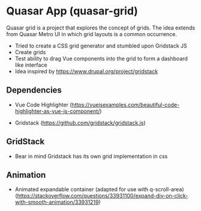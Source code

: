 # Quasar App (quasar-grid)

Quasar grid is a project that explores the concept of grids. The idea extends from Quasar Metro UI in which grid layouts is a common occurrence.
- Tried to create a CSS grid generator and stumbled upon Gridstack JS
- Create grids
- Test ability to drag Vue components into the grid to form a dashboard like interface
- Idea inspired by https://www.drupal.org/project/gridstack

## Dependencies

- Vue Code Highlighter (https://vuejsexamples.com/beautiful-code-highlighter-as-vue-js-component/)

- Gridstack (https://github.com/gridstack/gridstack.js)

## GridStack

- Bear in mind Gridstack has its own grid implementation in css

## Animation

- Animated expandable container (adapted for use with q-scroll-area) (https://stackoverflow.com/questions/33931100/expand-div-on-click-with-smooth-animation/33931219)
